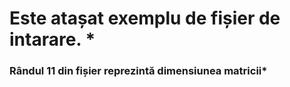 <h1>Este atașat exemplu de fișier de intarare.
* <h3>Rândul 11 din fișier reprezintă dimensiunea matricii*
